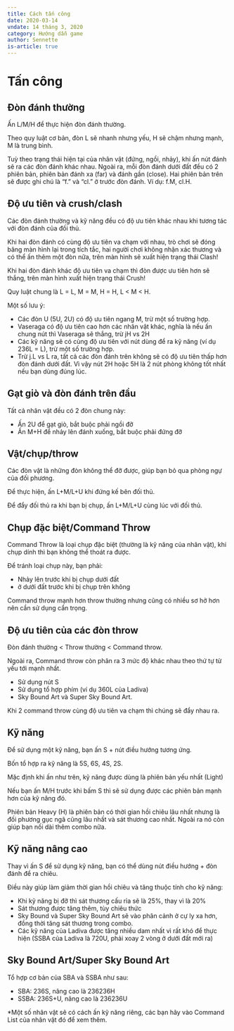 ```yaml
---
title: Cách tấn công
date: 2020-03-14
vndate: 14 tháng 3, 2020
category: Hướng dẫn game
author: Sennette
is-article: true
---
```



# Tấn công

## Đòn đánh thường

Ấn L/M/H để thực hiện đòn đánh thường.

Theo quy luật cơ bản, đòn L sẽ nhanh nhưng yếu, H sẽ chậm nhưng mạnh, M là
trung bình.

Tuỳ theo trạng thái hiện tại của nhân vật (đứng, ngồi, nhảy), khi ấn nút đánh
sẽ ra các đòn đánh khác nhau. Ngoài ra, mỗi đòn đánh dưới đất đều có 2 phiên
bản, phiên bản đánh xa (far) và đánh gần (close). Hai phiên bản trên sẽ được
ghi chú là “f.” và “cl.” ở trước đòn đánh. Ví dụ: f.M, cl.H.

## Độ ưu tiên và crush/clash

Các đòn đánh thường và kỹ năng đều có độ ưu tiên khác nhau khi tương tác với
đòn đánh của đối thủ.

Khi hai đòn đánh có cùng độ ưu tiên va chạm với nhau, trò chơi sẽ đóng băng màn
hình lại trong tích tắc, hai người chơi không nhận xác thương và có thể ấn thêm
một đòn nữa, trên màn hình sẽ xuất hiện trạng thái Clash!

Khi hai đòn đánh khác độ ưu tiên va chạm thì đòn được ưu tiên hơn sẽ thắng,
trên màn hình xuất hiện trạng thái Crush!

Quy luật chung là L = L, M = M, H = H, L < M < H.

Một số lưu ý:

- Các đòn U (5U, 2U) có độ ưu tiên ngang M, trừ một số trường hợp.
- Vaseraga có độ ưu tiên cao hơn các nhân vật khác, nghĩa là nếu ấn chung nút
  thì Vaseraga sẽ thắng, trừ jH vs 2H
- Các kỹ năng sẽ có cùng độ ưu tiên với nút dùng để ra kỹ năng (ví dụ 236L =
  L), trừ một số trường hợp.
- Trừ j.L vs L ra, tất cả các đòn đánh trên không sẽ có độ ưu tiên thấp hơn đòn
  đánh dưới đất. Vì vậy nút 2H hoặc 5H là 2 nút phòng không tốt nhất nếu bạn
  dùng đúng lúc.

## Gạt giò và đòn đánh trên đầu

Tất cả nhân vật đều có 2 đòn chung này:

- Ấn 2U để gạt giò, bắt buộc phải ngồi đỡ
- Ấn M+H để nhảy lên đánh xuống, bắt buộc phải đứng đỡ

## Vật/chụp/throw

Các đòn vật là những đòn không thể đỡ được, giúp bạn bỏ qua phòng ngự của đối
phương.

Để thực hiện, ấn L+M/L+U khi đứng kế bên đối thủ.

Để đẩy đối thủ ra khi bạn bị chụp, ấn L+M/L+U cùng lúc với đối thủ.

## Chụp đặc biệt/Command Throw

Command Throw là loại chụp đặc biệt (thường là kỹ năng của nhân vật), khi chụp
dính thì bạn không thể thoát ra được.

Để tránh loại chụp này, bạn phải:

- Nhảy lên trước khi bị chụp dưới đất
- ở dưới đất trước khi bị chụp trên không

Command throw mạnh hơn throw thường nhưng cũng có nhiều sơ hở hơn nên cần sử
dụng cẩn trọng.

## Độ ưu tiên của các đòn throw

Đòn đánh thường < Throw thường < Command throw.

Ngoài ra, Command throw còn phân ra 3 mức độ khác nhau theo thứ tự từ yếu tới
mạnh nhất.

- Sử dụng nút S
- Sử dụng tổ hợp phím (ví dụ 360L của Ladiva)
- Sky Bound Art và Super Sky Bound Art.

Khi 2 command throw cùng độ ưu tiên va chạm thì chúng sẽ đẩy nhau ra.

## Kỹ năng

Để sử dụng một kỹ năng, bạn ấn S + nút điều hướng tương ứng.

Bốn tổ hợp ra kỹ năng là 5S, 6S, 4S, 2S.

Mặc định khi ấn như trên, kỹ năng được dùng là phiên bản yếu nhất (Light)

Nếu bạn ấn M/H trước khi bấm S thì sẽ sử dụng được các phiên bản mạnh hơn của
kỹ năng đó.

Phiên bản Heavy (H) là phiên bản có thời gian hồi chiêu lâu nhất nhưng là đối
phương gục ngã cũng lâu nhất và sát thương cao nhất. Ngoài ra nó còn giúp bạn
nối dài thêm combo nữa.

## Kỹ năng nâng cao

Thay vì ấn S để sử dụng kỹ năng, bạn có thể dùng nút điều hướng + đòn đánh để
ra chiêu.

Điều này giúp làm giảm thời gian hồi chiêu và tăng thuộc tính cho kỹ năng:

- Khi kỹ năng bị đỡ thì sát thương cấu rỉa sẽ là 25%, thay vì là 20%
- Sát thương được tăng thêm, tùy chiêu thức
- Sky Bound và Super Sky Bound Art sẽ vào phân cảnh ở cự ly xa hơn, đồng thời tăng sát thương trong combo.
- Các kỹ năng của Ladiva được tăng nhiều dam nhất vì rất khó để thực hiện (SSBA của Ladiva là 720U, phải xoay 2 vòng ở dưới đất mới ra)

## Sky Bound Art/Super Sky Bound Art

Tổ hợp cơ bản của SBA và SSBA như sau:

- SBA: 236S, nâng cao là 236236H
- SSBA: 236S+U, nâng cao là 236236U

\*Một số nhân vật sẽ có cách ấn kỹ năng riêng, các bạn hãy vào Command List của
nhân vật đó để xem thêm.
